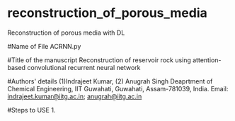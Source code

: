 # reconstruction_of_porous_media
Reconstruction of porous media with DL

#Name of File
ACRNN.py

#Title of the manuscript
Reconstruction of reservoir rock using attention-based convolutional recurrent neural network

#Authors' details
(1)Indrajeet Kumar, (2) Anugrah Singh
Deaprtment of Chemical Engineering, IIT Guwahati, Guwahati, Assam-781039, India.
Email: indrajeet.kumar@iitg.ac.in; anugrah@iitg.ac.in

#Steps to USE
1. 
